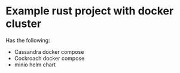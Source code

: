 # Example rust project with docker cluster
Has the following:
* Cassandra docker compose
* Cockroach docker compose
* minio helm chart